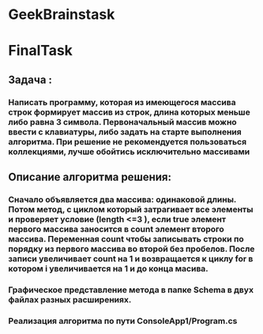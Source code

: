 # GeekBrainstask
# FinalTask
## Задача : 
### Написать программу, которая из имеющегося массива строк формирует массив из строк, длина которых меньше либо равна 3 символа. Первоначальный массив можно ввести с клавиатуры, либо задать на старте выполнения алгоритма. При решение не рекомендуется пользоваться коллекциями, лучше обойтись исключительно массивами
## Описание алгоритма решения:
### Сначало объявляется два массива: одинаковой длины. Потом метод, с циклом который затрагивает все элементы и проверяет  условие (length <=3 ), если true элемент первого массива заносится в count элемент второго массива. Переменная count чтобы записывать строки по порядку из первого массива во второй без пробелов. После записи увеличивает count на 1 и возвращается к циклу for в котором i увеличивается на 1 и до конца масива.

### Графическое представление метода в папке Schema в двух файлах разных расширениях.
### Реализация алгоритма по пути ConsoleApp1/Program.cs
